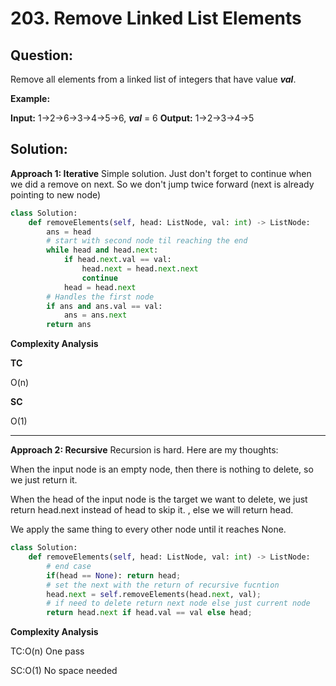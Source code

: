
  

# 203. Remove Linked List Elements

  

  

## Question:

Remove all elements from a linked list of integers that have value  **_val_**.

**Example:**

**Input:**  1->2->6->3->4->5->6, _**val**_ = 6
**Output:** 1->2->3->4->5
## Solution:
**Approach 1: Iterative**
Simple solution. Just don't forget to continue when we did a remove on next. So we don't jump twice forward (next is already pointing to new node)
```python
class Solution:
    def removeElements(self, head: ListNode, val: int) -> ListNode:
        ans = head
        # start with second node til reaching the end
        while head and head.next:
            if head.next.val == val:
                head.next = head.next.next
                continue 
            head = head.next
        # Handles the first node
        if ans and ans.val == val:
            ans = ans.next
        return ans
```


**Complexity Analysis**

**TC**

O(n) 

**SC**

O(1) 

---

**Approach 2: Recursive**
Recursion is hard. Here are my thoughts:

When the input node is an empty node, then there is nothing to delete, so we just return it.

When the head of the input node is the target we want to delete, we just return head.next instead of head to skip it. , else we will return head.

We apply the same thing to every other node until it reaches None.


```python
class Solution:
    def removeElements(self, head: ListNode, val: int) -> ListNode:
        # end case
        if(head == None): return head;
        # set the next with the return of recursive fucntion
        head.next = self.removeElements(head.next, val);
        # if need to delete return next node else just current node
        return head.next if head.val == val else head;
```
  

**Complexity Analysis**

TC:O(n) One pass
  

SC:O(1) No space needed